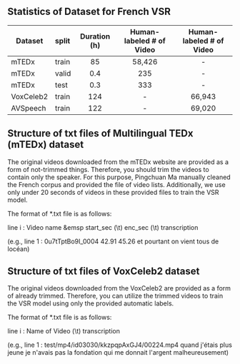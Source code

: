 ## Statistics of Dataset for French VSR

| Dataset        | split  | Duration (h)  |  Human-labeled # of Video      |   Human-labeled # of Video      |
|--------------|:----------|:------------------:|:-----------------:|:-----------------:|
| mTEDx |       train        |        85           |    58,426    | -    |
| mTEDx |       valid        |         0.4         |    235    |   -    | 
| mTEDx |       test        |          0.3       |    333    |  -    | 
| VoxCeleb2 |       train        |        124           |    -    |   66,943    | 
| AVSpeech |       train        |        122           |    -    |  69,020    | 


## Structure of txt files of Multilingual TEDx (mTEDx) dataset
The original videos downloaded from the mTEDx website are provided as a form of not-trimmed things. Therefore, you should trim the videos to contain only the speaker. For this purpose, Pingchuan Ma manually cleaned the French corpus and provided the file of video lists. Additionally, we use only under 20 seconds of videos in these provided files to train the VSR model.

The format of *.txt file is as follows:

line i : Video name &emsp start_sec (\t)  enc_sec (\t)  transcription

(e.g., line 1 : 0u7tTptBo9I_0004	42.91	45.26	et pourtant on vient tous de locéan)


## Structure of txt files of VoxCeleb2 dataset
The original videos downloaded from the VoxCeleb2 are provided as a form of already trimmed. Therefore, you can utilize the trimmed videos to train the VSR model using only the provided automatic labels. 

The format of *.txt file is as follows:

line i : Name of Video (\t) transcription

(e.g., line 1 : test/mp4/id03030/kkzpqpAxGJ4/00224.mp4	quand j'étais plus jeune je n'avais pas la fondation qui me donnait l'argent malheureusement)
